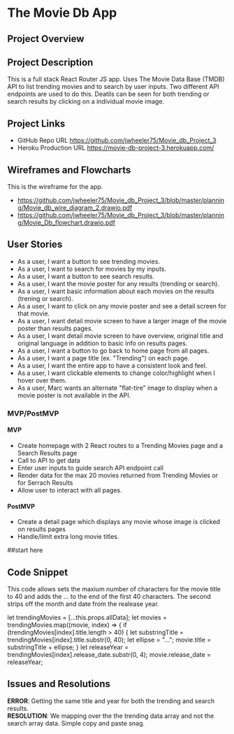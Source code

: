 # The Movie Db App

## Project Overview


## Project Description
This is a full stack React Router JS app.  Uses The Movie Data Base (TMDB) API to list trending movies and to search by user inputs. Two different API endpoints are used to do this.  Deatils can be seen for both trending or search results by clicking on a individual movie image.

## Project Links

- GitHub Repo URL https://github.com/jwheeler75/Movie_db_Project_3
- Heroku Production URL https://movie-db-project-3.herokuapp.com/

## Wireframes and Flowcharts

This is the wireframe for the app.

- https://github.com/jwheeler75/Movie_db_Project_3/blob/master/planning/Movie_db_wire_diagram_2.drawio.pdf
- https://github.com/jwheeler75/Movie_db_Project_3/blob/master/planning/Movie_Db_flowchart.drawio.pdf


## User Stories
- As a user, I want a button to see trending movies.
- As a user, I want to search for movies by my inputs.
- As a user, I want a button to see search results.
- As a user, I want the movie poster for any results (trending or search).
- As a user, I want basic information about each movies on the results (trening or search).
- As a user, I want to click on any movie poster and see a detail screen for that movie.
- As a user, I want detail movie screen to have a larger image of the movie poster than results pages.
- As a user, I want detail movie screen to have overview, original title and original language in addition to basic info on results pages.
- As a user, I want a button to go back to home page from all pages.
- As a user, I want a page title (ex. "Trending") on each page.
- As a user, I want the entire app to have a consistent look and feel.
- As a user, I want clickable elements to change color/highlight when I hover over them.
- As a user, Marc wants an alternate "flat-tire" image to display when a movie poster is not available in the API.
    

### MVP/PostMVP

#### MVP
- Create homepage with 2 React routes to a Trending Movies page and a Search Results page
- Call to API to get data
- Enter user inputs to guide search API endpoint call
- Render data for the max 20 movies returned from Trending Movies or for Serrach Results
- Allow user to interact with all pages.

#### PostMVP

- Create a detail page which displays any movie whose image is clicked on results pages
- Handle/limit extra long movie titles.

##start here
## Code Snippet

This code allows sets the maxium number of characters for the movie title to 40 and adds the ... to the end of the first 40 characters.  The second strips off the month and date from the realease year.

let trendingMovies = [...this.props.allData];
    let movies = trendingMovies.map((movie, index) => {
      if (trendingMovies[index].title.length > 40) {
        let substringTitle = trendingMovies[index].title.substr(0, 40);
        let ellipse = "...";
        movie.title = substringTitle + ellipse;
      }
      let releaseYear = trendingMovies[index].release_date.substr(0, 4);
      movie.release_date = releaseYear;


## Issues and Resolutions

**ERROR**: Getting the same title and year for both the trending and search results.                              
**RESOLUTION**: We mapping over the the trending data array and not the search array data.  Simple copy and paste snag.
